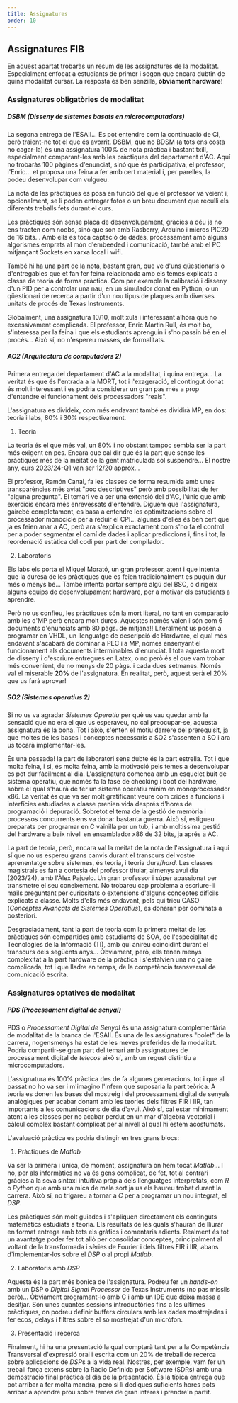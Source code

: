 ```yaml
---
title: Assignatures
order: 10
---
```


## Assignatures FIB

En aquest apartat trobaràs un resum de les assignatures de la modalitat.
Especialment enfocat a estudiants de primer i segon que encara dubtin de quina
modalitat cursar. La resposta és ben senzilla, **òbviament hardware**!

### Assignatures obligatòries de modalitat

##### DSBM (Disseny de sistemes basats en microcomputadors)

La segona entrega de l'ESAII... Es pot entendre com la continuació de CI, però
traient-ne tot el que és avorrit. DSBM, que no BDSM (a tots ens costa no cagar-la)
és una assignatura 100% de nota pràctica i bastant txill, especialment
comparant-les amb les pràctiques del departament d'AC. Aquí no trobaràs 100
pàgines d'enunciat, sinó que és participativa, el professor, l'Enric... et
proposa una feina a fer amb cert material i, per parelles, la podeu
desenvolupar com vulgueu.

La nota de les pràctiques es posa en funció del que el professor va veient i,
opcionalment, se li poden entregar fotos o un breu document que reculli els
diferents treballs fets durant el curs.

Les pràctiques són sense placa de desenvolupament, gràcies a déu ja no ens
tracten com noobs, sinó que són amb Rasberry, Arduino i micros PIC20 de
16 bits... Amb ells es toca captació de dades, processament amb alguns
algorismes emprats al món d'embeeded i comunicació, també amb el PC mitjançant
Sockets en xarxa local i wifi.

També hi ha una part de la nota, bastant gran, que ve d'uns qüestionaris o
d'entregables que et fan fer feina relacionada amb els temes explicats a classe
de teoria de forma pràctica. Com per exemple la calibració i disseny d'un PID
per a controlar una nau, en un simulador donat en Python, o un qüestionari de
recerca a partir d'un nou tipus de plaques amb diverses unitats de procés de
Texas Instruments.

Globalment, una assignatura 10/10, molt xula i interessant alhora que no
excessivament complicada. El professor, Enric Martin Rull, és molt bo,
s'interessa per la feina i que els estudiants aprenguin i s'ho passin bé en el
procés... Això sí, no n'espereu masses, de formalitats.

##### AC2 (Arquitectura de computadors 2)

Primera entrega del departament d'AC a la modalitat, i quina entrega... La
veritat és que és l'entrada a la MORT, tot i l'exageració, el contingut donat
és molt interessant i es podria considerar un gran pas més a prop d'entendre el
funcionament dels processadors "reals".

L'assignatura es divideix, com més endavant també es dividirà MP, en dos:
teoria i labs, 80% i 30% respectivament.

1. Teoria

La teoria és el que més val, un 80% i no obstant tampoc sembla ser la part
més exigent en pes. Encara que cal dir que és la part que sense les
pràctiques més de la meitat de la gent matriculada sol suspendre... El
nostre any, curs 2023/24-Q1 van ser 12/20 approx...

El professor, Ramón Canal, fa les classes de forma resumida amb unes
transparències més aviat "poc descriptives" però amb possibilitat de fer
"alguna pregunta". El temari ve a ser una extensió del d'AC, l'únic que amb
exercicis encara més enrevessats d'entendre. Diguem que l'assignatura,
gairebé completament, es basa a entendre les optimitzacions sobre
el processador monocicle per a reduir el CPI... algunes d'elles és ben cert
que ja es feien anar a AC, però ara s'explica exactament com s'ho fa el
control per a poder segmentar el camí de dades i aplicar prediccions i,
fins i tot, la reordenació estàtica del codi per part del compilador.

2. Laboratoris

Els labs els porta el Miquel Morató, un gran professor, atent i que intenta
que la duresa de les pràctiques que es feien tradicionalment es puguin dur
més o menys bé... També intenta portar sempre algú del BSC, o dirigeix
alguns equips de desenvolupament hardware, per a motivar els estudiants a
aprendre.

Però no us confieu, les pràctiques són la mort literal, no tant en
comparació amb les d'MP però encara molt dures. Aquestes només valen i són
com 6 documents d'enunciats amb 80 pàgs. de mitjana!! Literalment us posen
a programar en VHDL, un llenguatge de descripció de Hardware, el qual més
endavant s'acabarà de dominar a PEC i a MP, només ensenyant el funcionament
als documents interminables d'enunciat. I tota aquesta mort de disseny i
d'escriure entregues en Latex, o no però és el que vam trobar més
convenient, de no menys de 20 pàgs. i cada dues setmanes. Només val el
miserable **20%** de l'assignatura. En realitat, però, aquest serà el 20%
que us farà aprovar!

##### SO2 (Sistemes operatius 2)

Si no us va agradar *Sistemes Operatiu* per què us vau quedar amb la sensació que
no era el que us esperaveu, no cal preocupar-se, aquesta assignatura és la bona. Tot i
això, s'entén el motiu darrere del prerequisit, ja que moltes de les bases i conceptes necessaris a SO2 s'assenten a SO i ara us tocarà implementar-les.

És una passada! la part de laboratori sens dubte és la part estrella. Tot i que
molta feina, i si, és molta feina, amb la motivació pels temes a desenvolupar
es pot dur fàcilment al dia. L'assignatura comença amb un esquelet buit de sistema
operatiu, que només fa la fase de checking i boot del hardware, sobre el qual
s'haurà de fer un sistema operatiu mínim en monoprocessador x86. La veritat és
que va ser molt gratificant veure com crides a funcions i interfícies estudiades
a classe prenien vida després d'hores de programació i depuració. Sobretot el
tema de la gestió de memòria i processos concurrents ens va donar bastanta guerra.
Això sí, estigueu preparats per programar en C vainilla per un tub, i amb moltissima
gestió del hardware a baix nivell en ensamblador x86 de 32 bits, ja aprés a AC.

La part de teoria, però, encara val la meitat de la nota de l'assignatura i
aquí sí que no us espereu grans canvis durant el transcurs del vostre aprenentatge
sobre sistemes, és teoria, i teoria dura/*hard*. Les classes magistrals es fan a
cortesia del professor titular, almenys avui dia (2023/24), amb l'Àlex Pajuelo.
Un gran professor i súper apassionat per transmetre el seu coneixement. No trobareu cap problema a escriure-li mails preguntant per curiositats o extensions
d'alguns conceptes difícils explicats a classe. Molts d'ells més endavant, pels qui trieu CASO (*Conceptes Avançats de Sistemes Operatius*), es donaran per dominats a posteriori.

Desgraciadament, tant la part de teoria com la primera meitat de les pràctiques són
compartides amb estudiants de SOA, de l'especialitat de Tecnologies de la
Informació (TI), amb qui anireu coincidint durant el transcurs dels següents anys...
Òbviament, però, ells tenen menys complexitat a la part hardware de la pràctica i
s'estalvien una no gaire complicada, tot i que lladre en temps, de la competència
transversal de comunicació escrita.

### Assignatures optatives de modalitat

##### PDS (Processament digital de senyal)

PDS o *Processament Digital de Senyal* és una assignatura complementària de modalitat
de la branca de l'ESAII. És una de les assignatures "bolet" de la carrera, nogensmenys ha estat de les meves preferides de la modalitat. Podria compartir-se gran part
del temari amb assignatures de processament digital de *telecos* això sí, amb un
regust distintiu a microcomputadors.

L'assignatura és 100% pràctica des de fa algunes generacions, tot i que al passat
no ho va ser i m'imagino l'infern que suposaria la part teòrica. A teoria es donen les
bases del mostreig i del processament digital de senyals analògiques per acabar donant
amb les teories dels filtres FIR i IIR, tan importants a les comunicacions de dia
d'avui. Això sí, cal estar mínimament atent a les classes per no acabar perdut en un
mar d'àlgebra vectorial i càlcul complex bastant complicat per al nivell al qual hi estem
acostumats.

L'avaluació pràctica es podria distingir en tres grans blocs:

1. Pràctiques de *Matlab*

Va ser la primera i única, de moment, assignatura on hem tocat *Matlab*... I no, per
als informàtics no va és gens complicat, de fet, tot al contrari gràcies a la seva sintaxi intuïtiva pròpia dels llenguatges interpretats, com *R* o *Python* que amb
una mica de mala sort ja us els haureu trobat durant la carrera. Això sí, no trigareu a tornar a *C* per a programar un nou integrat, el *DSP*.

Les pràctiques són molt guiades i s'apliquen directament els continguts matemàtics
estudiats a teoria. Els resultats de les quals s'hauran de lliurar en format entrega
amb tots els gràfics i comentaris adients. Realment és tot un avantatge poder
fer tot allò per consolidar conceptes, principalment al voltant de la transformada
i sèries de Fourier i dels filtres FIR i IIR, abans d'implementar-los sobre el *DSP* o al propi *Matlab*.

2. Laboratoris amb *DSP*

Aquesta és la part més bonica de l'assignatura. Podreu fer un *hands-on* amb un DSP
o *Digital Signal Processor* de Texas Instruments (no pas missils però)...
Òbviament programant-lo amb C i amb un IDE que deixa massa a desitjar. Són
unes quantes sessions introductòries fins a les últimes pràctiques, on podreu definir
buffers circulars amb les dades mostrejades i fer ecos, delays i filtres sobre el so
mostrejat d'un micròfon.

3. Presentació i recerca

Finalment, hi ha una presentació la qual comptarà tant per a la Competència
Transversal d'expressió oral i escrita com un 20% de treball de recerca sobre
aplicacions de *DSP*s a la vida real. Nostres, per exemple, vam fer un treball força
extens sobre la Ràdio Definida per Software (SDRs) amb una demostració final pràctica
el dia de la presentació. És la típica entrega que pot arribar a fer molta mandra, però si li dediques suficients hores pots arribar a aprendre prou sobre temes
de gran interès i prendre'n partit.
